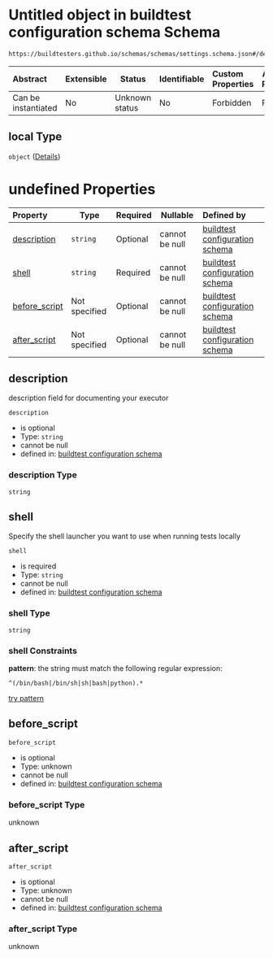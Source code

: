 # Untitled object in buildtest configuration schema Schema

```txt
https://buildtesters.github.io/schemas/schemas/settings.schema.json#/definitions/local
```




| Abstract            | Extensible | Status         | Identifiable | Custom Properties | Additional Properties | Access Restrictions | Defined In                                                                   |
| :------------------ | ---------- | -------------- | ------------ | :---------------- | --------------------- | ------------------- | ---------------------------------------------------------------------------- |
| Can be instantiated | No         | Unknown status | No           | Forbidden         | Forbidden             | none                | [settings.schema.json\*](../out/settings.schema.json "open original schema") |

## local Type

`object` ([Details](settings-definitions-local.md))

# undefined Properties

| Property                        | Type          | Required | Nullable       | Defined by                                                                                                                                                                                                      |
| :------------------------------ | ------------- | -------- | -------------- | :-------------------------------------------------------------------------------------------------------------------------------------------------------------------------------------------------------------- |
| [description](#description)     | `string`      | Optional | cannot be null | [buildtest configuration schema](settings-definitions-local-properties-description.md "https&#x3A;//buildtesters.github.io/schemas/schemas/settings.schema.json#/definitions/local/properties/description")     |
| [shell](#shell)                 | `string`      | Required | cannot be null | [buildtest configuration schema](settings-definitions-local-properties-shell.md "https&#x3A;//buildtesters.github.io/schemas/schemas/settings.schema.json#/definitions/local/properties/shell")                 |
| [before_script](#before_script) | Not specified | Optional | cannot be null | [buildtest configuration schema](settings-definitions-local-properties-before_script.md "https&#x3A;//buildtesters.github.io/schemas/schemas/settings.schema.json#/definitions/local/properties/before_script") |
| [after_script](#after_script)   | Not specified | Optional | cannot be null | [buildtest configuration schema](settings-definitions-local-properties-after_script.md "https&#x3A;//buildtesters.github.io/schemas/schemas/settings.schema.json#/definitions/local/properties/after_script")   |

## description

description field for documenting your executor


`description`

-   is optional
-   Type: `string`
-   cannot be null
-   defined in: [buildtest configuration schema](settings-definitions-local-properties-description.md "https&#x3A;//buildtesters.github.io/schemas/schemas/settings.schema.json#/definitions/local/properties/description")

### description Type

`string`

## shell

Specify the shell launcher you want to use when running tests locally


`shell`

-   is required
-   Type: `string`
-   cannot be null
-   defined in: [buildtest configuration schema](settings-definitions-local-properties-shell.md "https&#x3A;//buildtesters.github.io/schemas/schemas/settings.schema.json#/definitions/local/properties/shell")

### shell Type

`string`

### shell Constraints

**pattern**: the string must match the following regular expression: 

```regexp
^(/bin/bash|/bin/sh|sh|bash|python).*
```

[try pattern](https://regexr.com/?expression=%5E(%2Fbin%2Fbash%7C%2Fbin%2Fsh%7Csh%7Cbash%7Cpython).* "try regular expression with regexr.com")

## before_script




`before_script`

-   is optional
-   Type: unknown
-   cannot be null
-   defined in: [buildtest configuration schema](settings-definitions-local-properties-before_script.md "https&#x3A;//buildtesters.github.io/schemas/schemas/settings.schema.json#/definitions/local/properties/before_script")

### before_script Type

unknown

## after_script




`after_script`

-   is optional
-   Type: unknown
-   cannot be null
-   defined in: [buildtest configuration schema](settings-definitions-local-properties-after_script.md "https&#x3A;//buildtesters.github.io/schemas/schemas/settings.schema.json#/definitions/local/properties/after_script")

### after_script Type

unknown
